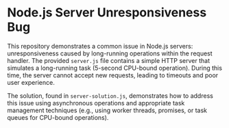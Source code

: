 # Node.js Server Unresponsiveness Bug

This repository demonstrates a common issue in Node.js servers: unresponsiveness caused by long-running operations within the request handler.  The provided `server.js` file contains a simple HTTP server that simulates a long-running task (5-second CPU-bound operation).  During this time, the server cannot accept new requests, leading to timeouts and poor user experience.

The solution, found in `server-solution.js`, demonstrates how to address this issue using asynchronous operations and appropriate task management techniques (e.g., using worker threads, promises, or task queues for CPU-bound operations).